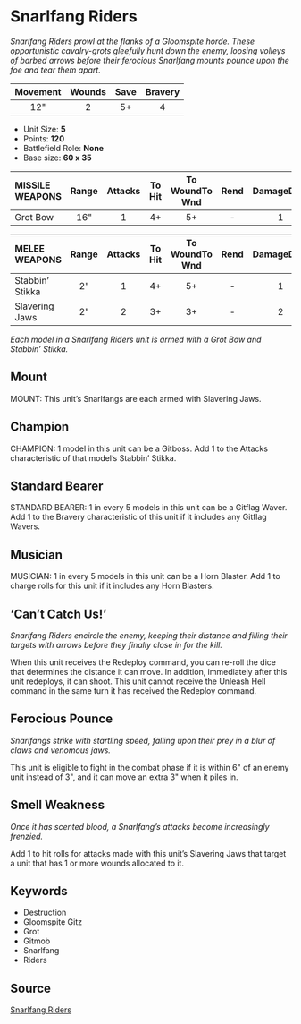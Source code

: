 # Snarlfang Riders

_Snarlfang Riders prowl at the flanks of a Gloomspite horde. These opportunistic cavalry-grots gleefully hunt down the enemy, loosing volleys of barbed arrows before their ferocious Snarlfang mounts pounce upon the foe and tear them apart._


| Movement | Wounds | Save | Bravery |
|:--------:|:------:|:----:|:-------:|
| 12" | 2 | 5+ | 4 |

* Unit Size: **5**
* Points: **120**
* Battlefield Role: **None**
* Base size: **60 x 35**

| MISSILE WEAPONS | Range | Attacks | To Hit | To WoundTo Wnd | Rend | DamageDmg |
|:---|:--:|:--:|:--:|:--:|:--:|:--:|
| Grot Bow | 16" | 1 | 4+ | 5+ | - | 1 |


| MELEE WEAPONS | Range | Attacks | To Hit | To WoundTo Wnd | Rend | DamageDmg |
|:---|:--:|:--:|:--:|:--:|:--:|:--:|
| Stabbin’ Stikka | 2" | 1 | 4+ | 5+ | - | 1 |
| Slavering Jaws | 2" | 2 | 3+ | 3+ | - | 2 |


_Each model in a Snarlfang Riders unit is armed with a Grot Bow and Stabbin’ Stikka._

## Mount

MOUNT: This unit’s Snarlfangs are each armed with Slavering Jaws.

## Champion

CHAMPION: 1 model in this unit can be a Gitboss. Add 1 to the Attacks characteristic of that model’s Stabbin’ Stikka.

## Standard Bearer

STANDARD BEARER: 1 in every 5 models in this unit can be a Gitflag Waver. Add 1 to the Bravery characteristic of this unit if it includes any Gitflag Wavers.

## Musician

MUSICIAN: 1 in every 5 models in this unit can be a Horn Blaster. Add 1 to charge rolls for this unit if it includes any Horn Blasters.

## ‘Can’t Catch Us!’

_Snarlfang Riders encircle the enemy, keeping their distance and filling their targets with arrows before they finally close in for the kill._

When this unit receives the Redeploy command, you can re-roll the dice that determines the distance it can move. In addition, immediately after this unit redeploys, it can shoot. This unit cannot receive the Unleash Hell command in the same turn it has received the Redeploy command.

## Ferocious Pounce

_Snarlfangs strike with startling speed, falling upon their prey in a blur of claws and venomous jaws._

This unit is eligible to fight in the combat phase if it is within 6" of an enemy unit instead of 3", and it can move an extra 3" when it piles in.

## Smell Weakness

_Once it has scented blood, a Snarlfang’s attacks become increasingly frenzied._

Add 1 to hit rolls for attacks made with this unit’s Slavering Jaws that target a unit that has 1 or more wounds allocated to it.

## Keywords

* Destruction
* Gloomspite Gitz
* Grot
* Gitmob
* Snarlfang
* Riders


## Source

[Snarlfang Riders](https://wahapedia.ru/aos3/factions/gloomspite-gitz/Snarlfang-Riders)
